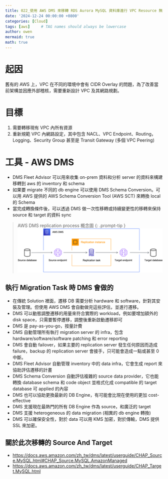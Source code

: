 ```yaml
---
title: 022_使用 AWS DMS 來移轉 RDS Aurora MySQL 資料庫進行 VPC Resource 無痛遷移
date: '2024-12-24 00:00:00 +0800'
categories: [Cloud]
tags: [aws]     # TAG names should always be lowercase
author: owen
mermaid: true
math: true
---
```


# 起因
舊有的 AWS 上，VPC 在不同的環境中會有 CIDR Overlay 的問題，為了改善當前架構並因應外部稽核，需要重新設計 VPC 及其網路規劃。

# 目標
1. 需要轉移現有 VPC 內所有資源
2. 重新規範 VPC 內網路設定，其中包含 NACL、VPC Endpoint、Routing，Logging、Security Group 甚至是 Transit Gateway (多個 VPC Peering)

# 工具 - AWS DMS
- DMS Fleet Advisor 可以用來收集 on-prem 資料和分析 server 的資料來構建移轉到 aws 的 inventory 和 schema
- 如果要 migrate 不同的 db engine 可以使用 DMS Schema Conversion。可以用 AWS 提供的 AWS Schema Conversion Tool (AWS SCT) 來轉換 local 的 Schema
- 當完成轉換條件後，可以透過 DMS 做一次性移轉或持續變更性的移轉來保持 source 和 target 的資料 sync

> AWS DMS replication process 概念圖
{: .prompt-tip }
![](/commons/image/20241224/dms00.png)

## 執行 Migration Task 時 DMS 會做的
- 在傳統 Solution 裡面，遷移 DB 需要分析 hardware 和 software，針對其安裝及管理。但使用 AWS DMS 會自動做完這些評估，並進行遷移。
- DMS 可以動態調整遷移的用量來符合實際的 workload，例如要增加額外的 disk space，只需要暫停遷移，調整後重新啟動遷移即可
- DMS 是 pay-as-you-go，按量計費
- DMS 自動管理所有執行 migration server 的 infra，包含 hardware/software/software patching 和 error reporting
- DMS 會自動 failover，如果主要的 replication server 發生任何原因而造成 failure，backup 的 replication server 會接手，只可能會造成一點或甚至 0 中斷。
- DMS Fleet Advisor 自動管理 inventory 中的 data infra，它會生成 report 來協助評估遷移的計畫
- DMS Schema Conversion 自動評估複雜的 source data provider，它也能轉換 database schema 和 code object 並格式化成 compatible 的 target database 可 applied 的內容
- DMS 也可以協助更換最新的 DB Engine，有可能會比現在使用的更加 cost-effective
- DMS 支援現在最熱門的所有 DB Engine 作為 source，和廣泛的 target
- DMS 支援 heterogeneous 的 data migration (相異的 db engine 轉換)
- DMS 可以確保安全性，對於 data 可以用 KMS 加密，對於傳輸，DMS 提供 SSL 來加密。

## 關於此次移轉的 Source And Target
- https://docs.aws.amazon.com/zh_tw/dms/latest/userguide/CHAP_Source.MySQL.html#CHAP_Source.MySQL.AmazonManaged
- https://docs.aws.amazon.com/zh_tw/dms/latest/userguide/CHAP_Target.MySQL.html

